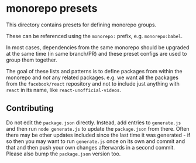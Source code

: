 # monorepo presets

This directory contains presets for defining monorepo groups.

These can be referenced using the `monorepo:` prefix, e.g. `monorepo:babel`.

In most cases, dependencies from the same monorepo should be upgraded at the same time (in same branch/PR) and these preset configs are used to group them together.

The goal of these lists and patterns is to define packages from within the monorepo and _not_ any related packages. e.g. we want all the packages from the `facebook/react` repository and not to include just anything with `react` in its name, like `react-unofficial-videos`.

## Contributing

Do not edit the `package.json` directly. Instead, add entries to `generate.js` and then run `node generate.js` to update the `package.json` from there. Often there may be other updates included since the last time it was generated - if so then you may want to run `generate.js` once on its own and commit and that and then push your own changes afterwards in a second commit. Please also bump the `package.json` version too.

